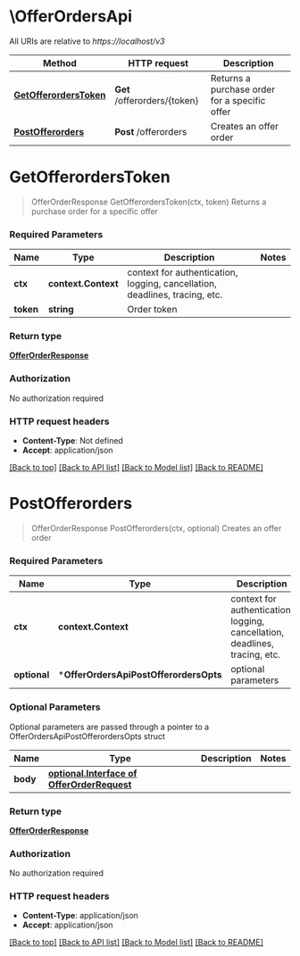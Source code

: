 # \OfferOrdersApi

All URIs are relative to *https://localhost/v3*

Method | HTTP request | Description
------------- | ------------- | -------------
[**GetOfferordersToken**](OfferOrdersApi.md#GetOfferordersToken) | **Get** /offerorders/{token} | Returns a purchase order for a specific offer
[**PostOfferorders**](OfferOrdersApi.md#PostOfferorders) | **Post** /offerorders | Creates an offer order


# **GetOfferordersToken**
> OfferOrderResponse GetOfferordersToken(ctx, token)
Returns a purchase order for a specific offer



### Required Parameters

Name | Type | Description  | Notes
------------- | ------------- | ------------- | -------------
 **ctx** | **context.Context** | context for authentication, logging, cancellation, deadlines, tracing, etc.
  **token** | **string**| Order token | 

### Return type

[**OfferOrderResponse**](offer_order_response.md)

### Authorization

No authorization required

### HTTP request headers

 - **Content-Type**: Not defined
 - **Accept**: application/json

[[Back to top]](#) [[Back to API list]](../README.md#documentation-for-api-endpoints) [[Back to Model list]](../README.md#documentation-for-models) [[Back to README]](../README.md)

# **PostOfferorders**
> OfferOrderResponse PostOfferorders(ctx, optional)
Creates an offer order



### Required Parameters

Name | Type | Description  | Notes
------------- | ------------- | ------------- | -------------
 **ctx** | **context.Context** | context for authentication, logging, cancellation, deadlines, tracing, etc.
 **optional** | ***OfferOrdersApiPostOfferordersOpts** | optional parameters | nil if no parameters

### Optional Parameters
Optional parameters are passed through a pointer to a OfferOrdersApiPostOfferordersOpts struct

Name | Type | Description  | Notes
------------- | ------------- | ------------- | -------------
 **body** | [**optional.Interface of OfferOrderRequest**](OfferOrderRequest.md)|  | 

### Return type

[**OfferOrderResponse**](offer_order_response.md)

### Authorization

No authorization required

### HTTP request headers

 - **Content-Type**: application/json
 - **Accept**: application/json

[[Back to top]](#) [[Back to API list]](../README.md#documentation-for-api-endpoints) [[Back to Model list]](../README.md#documentation-for-models) [[Back to README]](../README.md)

